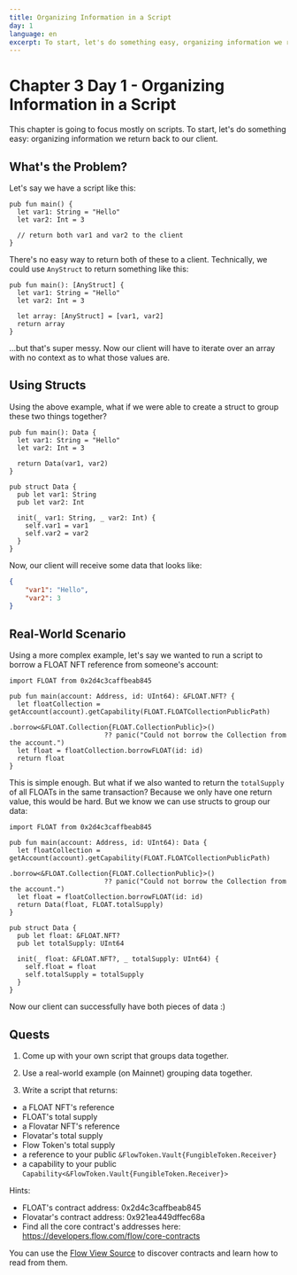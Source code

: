 ```yaml
---
title: Organizing Information in a Script
day: 1
language: en
excerpt: To start, let's do something easy, organizing information we return back to our client.
---
```


# Chapter 3 Day 1 - Organizing Information in a Script

This chapter is going to focus mostly on scripts. To start, let's do something easy: organizing information we return back to our client.

## What's the Problem?

Let's say we have a script like this:

```cadence
pub fun main() {
  let var1: String = "Hello"
  let var2: Int = 3

  // return both var1 and var2 to the client
}
```

There's no easy way to return both of these to a client. Technically, we could use `AnyStruct` to return something like this:

```cadence
pub fun main(): [AnyStruct] {
  let var1: String = "Hello"
  let var2: Int = 3

  let array: [AnyStruct] = [var1, var2]
  return array
}
```

...but that's super messy. Now our client will have to iterate over an array with no context as to what those values are.

## Using Structs

Using the above example, what if we were able to create a struct to group these two things together?

```cadence
pub fun main(): Data {
  let var1: String = "Hello"
  let var2: Int = 3

  return Data(var1, var2)
}

pub struct Data {
  pub let var1: String
  pub let var2: Int

  init(_ var1: String, _ var2: Int) {
    self.var1 = var1
    self.var2 = var2
  }
}
```

Now, our client will receive some data that looks like:

```json
{
	"var1": "Hello",
	"var2": 3
}
```

## Real-World Scenario

Using a more complex example, let's say we wanted to run a script to borrow a FLOAT NFT reference from someone's account:

```cadence
import FLOAT from 0x2d4c3caffbeab845

pub fun main(account: Address, id: UInt64): &FLOAT.NFT? {
  let floatCollection = getAccount(account).getCapability(FLOAT.FLOATCollectionPublicPath)
                        .borrow<&FLOAT.Collection{FLOAT.CollectionPublic}>()
                        ?? panic("Could not borrow the Collection from the account.")
  let float = floatCollection.borrowFLOAT(id: id)
  return float
}
```

This is simple enough. But what if we also wanted to return the `totalSupply` of all FLOATs in the same transaction? Because we only have one return value, this would be hard. But we know we can use structs to group our data:

```cadence
import FLOAT from 0x2d4c3caffbeab845

pub fun main(account: Address, id: UInt64): Data {
  let floatCollection = getAccount(account).getCapability(FLOAT.FLOATCollectionPublicPath)
                        .borrow<&FLOAT.Collection{FLOAT.CollectionPublic}>()
                        ?? panic("Could not borrow the Collection from the account.")
  let float = floatCollection.borrowFLOAT(id: id)
  return Data(float, FLOAT.totalSupply)
}

pub struct Data {
  pub let float: &FLOAT.NFT?
  pub let totalSupply: UInt64

  init(_ float: &FLOAT.NFT?, _ totalSupply: UInt64) {
    self.float = float
    self.totalSupply = totalSupply
  }
}
```

Now our client can successfully have both pieces of data :)

## Quests

1. Come up with your own script that groups data together.

2. Use a real-world example (on Mainnet) grouping data together.

3. Write a script that returns:

- a FLOAT NFT's reference
- FLOAT's total supply
- a Flovatar NFT's reference
- Flovatar's total supply
- Flow Token's total supply
- a reference to your public `&FlowToken.Vault{FungibleToken.Receiver}`
- a capability to your public `Capability<&FlowToken.Vault{FungibleToken.Receiver}>`

Hints:

- FLOAT's contract address: 0x2d4c3caffbeab845
- Flovatar's contract address: 0x921ea449dffec68a
- Find all the core contract's addresses here: https://developers.flow.com/flow/core-contracts

You can use the <a href="https://flow-view-source.com/">Flow View Source</a> to discover contracts and learn how to read from them.
